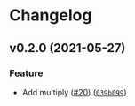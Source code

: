 # Changelog

<!--next-version-placeholder-->

## v0.2.0 (2021-05-27)
### Feature
* Add multiply ([#20](https://github.com/jeremytee97/test-repo/issues/20)) ([`039b099`](https://github.com/jeremytee97/test-repo/commit/039b099b58fa0549b689879da64096fb1e00ebce))
